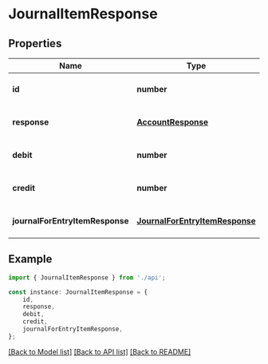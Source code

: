 # JournalItemResponse


## Properties

Name | Type | Description | Notes
------------ | ------------- | ------------- | -------------
**id** | **number** |  | [optional] [default to undefined]
**response** | [**AccountResponse**](AccountResponse.md) |  | [optional] [default to undefined]
**debit** | **number** |  | [optional] [default to undefined]
**credit** | **number** |  | [optional] [default to undefined]
**journalForEntryItemResponse** | [**JournalForEntryItemResponse**](JournalForEntryItemResponse.md) |  | [optional] [default to undefined]

## Example

```typescript
import { JournalItemResponse } from './api';

const instance: JournalItemResponse = {
    id,
    response,
    debit,
    credit,
    journalForEntryItemResponse,
};
```

[[Back to Model list]](../README.md#documentation-for-models) [[Back to API list]](../README.md#documentation-for-api-endpoints) [[Back to README]](../README.md)
